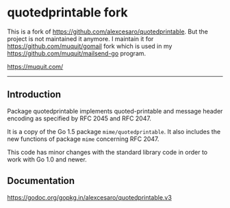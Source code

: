 # quotedprintable fork

This is a fork of https://github.com/alexcesaro/quotedprintable. But the
project is not maintained it anymore. I maintain it for
https://github.com/muquit/gomail fork which is used in my 
https://github.com/muquit/mailsend-go program.

https://muquit.com/

---

## Introduction

Package quotedprintable implements quoted-printable and message header encoding
as specified by RFC 2045 and RFC 2047.

It is a copy of the Go 1.5 package `mime/quotedprintable`. It also includes
the new functions of package `mime` concerning RFC 2047.

This code has minor changes with the standard library code in order to work
with Go 1.0 and newer. 

## Documentation

https://godoc.org/gopkg.in/alexcesaro/quotedprintable.v3
